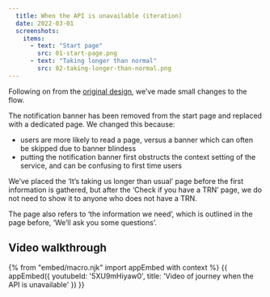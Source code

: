 ```yaml
---
  title: When the API is unavailable (iteration)
  date: 2022-03-01
  screenshots:
    items:
      - text: "Start page"
        src: 01-start-page.png
      - text: "Taking longer than normal"
        src: 02-taking-longer-than-normal.png
---
```


Following on from the [original design](/find-a-lost-trn/api-down), we’ve made small changes to the flow.

The notification banner has been removed from the start page and replaced with a dedicated page. We changed this because:

- users are more likely to read a page, versus a banner which can often be skipped due to banner blindess
- putting the notification banner first obstructs the context setting of the service, and can be confusing to first time users

We’ve placed the ‘It’s taking us longer than usual’ page before the first information is gathered, but after the ‘Check if you have a TRN’ page, we do not need to show it to anyone who does not have a TRN.

The page also refers to ‘the information we need’, which is outlined in the page before, ‘We’ll ask you some questions’.

## Video walkthrough

{% from "embed/macro.njk" import appEmbed with context %}
{{ appEmbed({
  youtubeId: '5XU9mHiyaw0',
  title: 'Video of journey when the API is unavailable'
}) }}
